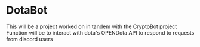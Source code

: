# DotaBot

This will be a project worked on in tandem with the CryptoBot project
Function will be to interact with dota's OPENDota API to respond to requests from discord users
